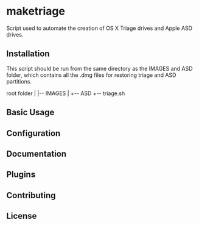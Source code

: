 # maketriage

Script used to automate the creation of OS X Triage drives and Apple ASD drives.

## Installation

This script should be run from the same directory as the IMAGES and ASD folder, which contains all the .dmg files for restoring triage and ASD partitions.


root folder
|   |-- IMAGES 
|   +-- ASD
+-- triage.sh





## Basic Usage



## Configuration



## Documentation



## Plugins



## Contributing



## License

